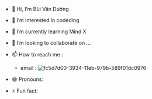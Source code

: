 - 👋 Hi, I’m Bùi Văn Dương 
- 👀 I’m interested in codeding
- 🌱 I’m currently learning Mind X
- 💞️ I’m looking to collaborate on ...
- 📫 How to reach me :
  +  email :
![fc5d7d00-3934-11eb-979b-589f01dc0976](https://github.com/duonghoccodefullstack/duonghoccodefullstack/assets/143280316/db4b78ab-e7ef-463e-8eee-2fe2e6504d25)


- 😄 Pronouns: 
- ⚡ Fun fact: 

<!---
duonghoccodefullstack/duonghoccodefullstack is a ✨ special ✨ repository because its `README.md` (this file) appears on your GitHub profile.
You can click the Preview link to take a look at your changes.
--->
